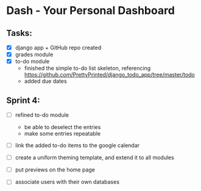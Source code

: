 # Dash - Your Personal Dashboard

## Tasks:
- [x] django app + GitHub repo created
- [x] grades module
- [x] to-do module
  * finished the simple to-do list skeleton, referencing https://github.com/PrettyPrinted/django_todo_app/tree/master/todo
  * added due dates
  
## Sprint 4:
- [ ] refined to-do module
  * be able to deselect the entries
  * make some entries repeatable
- [ ] link the added to-do items to the google calendar
- [ ] create a uniform theming template, and extend it to all modules
- [ ] put previews on the home page
- [ ] associate users with their own databases
  
      


